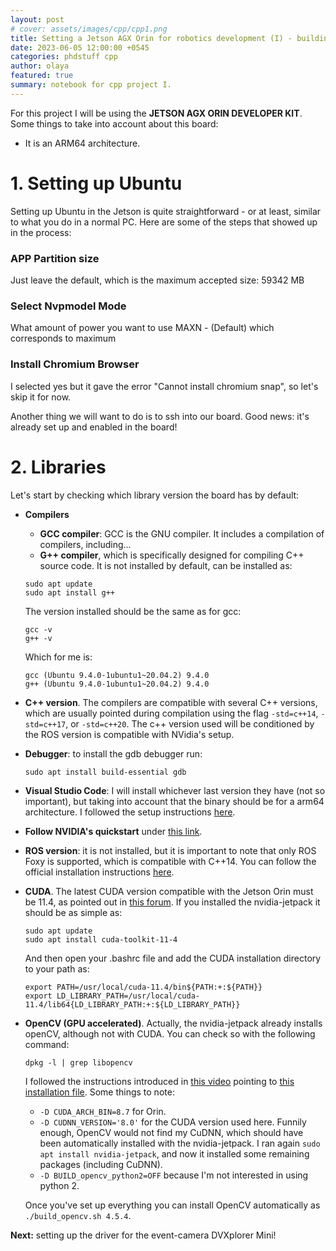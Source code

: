 ```yaml
---
layout: post
# cover: assets/images/cpp/cpp1.png
title: Setting a Jetson AGX Orin for robotics development (I) - building the basis
date: 2023-06-05 12:00:00 +0545
categories: phdstuff cpp
author: olaya
featured: true
summary: notebook for cpp project I.
---
```


<!-- # Mucho texto: Table of contents
- [1. Setting up Ubuntu](#day-1-workshops-and-tutorials)  
    - [W.1. Distributed graphs workshop](#w1-distributed-graphs-workshop)
    - [W.2. ICRA 2023 Workshop on Unconventional spatial representations: Opportunities for robotics](#w2-icra-2023-workshop-on-unconventional-spatial-representations-opportunities-for-robotics)
- [Day 3. Orals and Posters](#day-3-orals-and-posters) -->

For this project I will be using the **JETSON AGX ORIN DEVELOPER KIT**. Some things to take into account about this board:
- It is an ARM64 architecture.

# 1. Setting up Ubuntu
Setting up Ubuntu in the Jetson is quite straightforward - or at least, similar to what you do in a normal PC. Here are some of the steps that showed up in the process:

### APP Partition size
Just leave the default, which is the maximum accepted size: 59342 MB
### Select Nvpmodel Mode
What amount of power you want to use
MAXN - (Default) which corresponds to maximum
### Install Chromium Browser
I selected yes but it gave the error "Cannot install chromium snap", so let's skip it for now.

Another thing we will want to do is to ssh into our board. Good news: it's already set up and enabled in the board!

# 2. Libraries
Let's start by checking which library version the board has by default:
- **Compilers**
    - **GCC compiler**: GCC is the GNU compiler. It includes a compilation of compilers, including...
    - **G++ compiler**, which is specifically designed for compiling C++ source code. It is not installed by default, can be installed as:
    ```
    sudo apt update
    sudo apt install g++
    ```
    The version installed should be the same as for gcc:
    ```
    gcc -v
    g++ -v
    ```
    Which for me is:
    ```
    gcc (Ubuntu 9.4.0-1ubuntu1~20.04.2) 9.4.0
    g++ (Ubuntu 9.4.0-1ubuntu1~20.04.2) 9.4.0
    ```
- **C++ version**. The compilers are compatible with several C++ versions, which are usually pointed during compilation using the flag `-std=c++14`, `-std=c++17`, or `-std=c++20`. The c++ version used will be conditioned by the ROS version is compatible with NVidia's setup.
- **Debugger**: to install the gdb debugger run:
    ```
    sudo apt install build-essential gdb
    ```
- **Visual Studio Code**: I will install whichever last version they have (not so important), but taking into account that the binary should be for a arm64 architecture. I followed the setup instructions [here](https://code.visualstudio.com/docs/cpp/config-linux#_prerequisites).
- **Follow NVIDIA's quickstart** under [this link](https://developer.nvidia.com/embedded/learn/get-started-jetson-agx-orin-devkit).
- **ROS version**: it is not installed, but it is important to note that only ROS Foxy is supported, which is compatible with C++14. You can follow the official installation instructions [here](https://docs.ros.org/en/foxy/Installation.html).
- **CUDA**. The latest CUDA version compatible with the Jetson Orin must be 11.4, as pointed out in [this forum](https://forums.developer.nvidia.com/t/cuda-is-not-installed-on-jetson-orin/220661). If you installed the nvidia-jetpack it should be as simple as:
    ```
    sudo apt update
    sudo apt install cuda-toolkit-11-4
    ```
    And then open your .bashrc file and add the CUDA installation directory to your path as:
    ```
    export PATH=/usr/local/cuda-11.4/bin${PATH:+:${PATH}}
    export LD_LIBRARY_PATH=/usr/local/cuda-11.4/lib64{LD_LIBRARY_PATH:+:${LD_LIBRARY_PATH}}
    ```
- **OpenCV (GPU accelerated)**. Actually, the nvidia-jetpack already installs openCV, although not with CUDA. You can check so with the following command:
    ```
    dpkg -l | grep libopencv
    ```
    I followed the instructions introduced in [this video](https://www.youtube.com/watch?v=art0-99fFa8) pointing to [this installation file](https://github.com/mdegans/nano_build_opencv/blob/master/build_opencv.sh). Some things to note:

    - `-D CUDA_ARCH_BIN=8.7` for Orin.
    - `-D CUDNN_VERSION='8.0'` for the CUDA version used here. Funnily enough, OpenCV would not find my CuDNN, which should have been automatically installed with the nvidia-jetpack. I ran again `sudo apt install nvidia-jetpack`, and now it installed some remaining packages (including CuDNN). 
    - `-D BUILD_opencv_python2=OFF` because I'm not interested in using python 2.
    
    Once you've set up everything you can install OpenCV automatically as `./build_opencv.sh 4.5.4`.


**Next:** setting up the driver for the event-camera DVXplorer Mini!